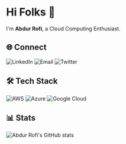 # Hi Folks 👋

I'm **Abdur Rofi**, a Cloud Computing Enthusiast.

## 🌐 Connect

<a href="https://www.linkedin.com/in/mrofisr" style="text-decoration:none;">
  <img src="https://img.shields.io/badge/LinkedIn-black?style=flat-square&logo=linkedin&logoColor=white" alt="LinkedIn">
</a>
<a href="mailto:abdur.rofi@jawara.cloud" style="text-decoration:none;">
  <img src="https://img.shields.io/badge/Email-black?style=flat-square&logo=gmail&logoColor=white" alt="Email">
</a>
<a href="https://twitter.com/mrofisr_" style="text-decoration:none;">
  <img src="https://img.shields.io/badge/Twitter-black?style=flat-square&logo=twitter&logoColor=white" alt="Twitter">
</a>

## 🛠️ Tech Stack

<a href="https://aws.amazon.com" style="text-decoration:none;">
  <img src="https://img.shields.io/badge/AWS-black?style=flat-square&logo=amazon-aws&logoColor=white" alt="AWS">
</a>
<a href="https://azure.microsoft.com" style="text-decoration:none;">
  <img src="https://img.shields.io/badge/Azure-black?style=flat-square&logo=microsoft-azure&logoColor=white" alt="Azure">
</a>
<a href="https://cloud.google.com" style="text-decoration:none;">
  <img src="https://img.shields.io/badge/Google%20Cloud-black?style=flat-square&logo=google-cloud&logoColor=white" alt="Google Cloud">
</a>

## 📊 Stats

<img src="https://github-readme-stats.vercel.app/api?username=mrofisr&show_icons=true&theme=graywhite" alt="Abdur Rofi's GitHub stats">
